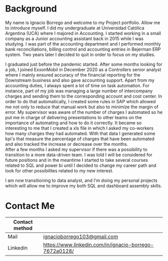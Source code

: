 # Background

My name is Ignacio Borrego and welcome to my Project portfolio. Allow me to introduce myself. I did my undergraduate at Universidad Católica Argentina (UCA) 
where I majored in Accounting. I started working in a small company as a Junior accounting assistant back in 2015 while I was studying. I was part of the accounting 
department and I performed monthly bank reconciliations, billing control and accounting entries in Bejerman ERP system. Two years later I decided to quit in order
to focus on my studies.
<head> I graduated just before the pandemic started. After some months looking for a job, I joined ExxonMobil in December 2020 as a Controllers senior analyst where I mainly<head/>
ensured accuracy of the financial reporting for the Downstream business and also gave accounting support. Apart from my accounting duties, I always spent a lot of time 
on task automation. For instance, part of my job was managing a large number of intercompany charges and sending them to the corresponding account and cost center. In order to do that automatically, I created some rules in SAP which allowed me not only to reduce that manual work but also to minimize the margin of error. My supervisor
was aware of the number of charges I automated so he put me in charge of delivering presentations to other teams on the importance of automating and how to do it correctly. It became so interesting to me that I created a xls file in which I asked my co-workers how many charges they had automated. With that data I generated some kpi's that measure the percentage of charges that have been automated and also tracked the increase or decrease over the months.<br>
<head/>After a few months I asked my supervisor if there was a possibility to transition to a more data-driven team. I was told I will be considered for future positions and in the meantime I started to take several courses related to SQL and power bi until I decided to change my career path and look for  other possibilites related to my new interest.<head/>

I am now transitioning to data analyst, and I'm doing my personal projects which will allow me to improve my both SQL and dashboard assembly skills. 

# Contact Me
  
Contact method | &nbsp;
----------|------------
Mail | ignacioborrego103@gmail.com 
Linkedin | <https://www.linkedin.com/in/ignacio-borrego-7672a0128/> 
